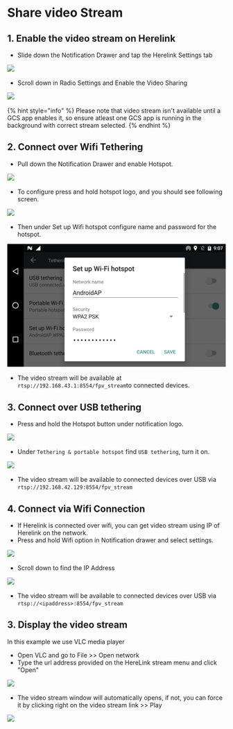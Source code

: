 # Share video Stream

## 1. Enable the video stream on Herelink

* Slide down the Notification Drawer and tap the Herelink Settings tab

![](../../.gitbook/assets/settings-app%20%281%29.jpg)

* Scroll down in Radio Settings and Enable the Video Sharing

![](../../.gitbook/assets/video-sharing.jpg)

{% hint style="info" %}
Please note that video stream isn't available until a GCS app enables it, so ensure atleast one GCS app is running in the background with correct stream selected.
{% endhint %}

## 2. Connect over Wifi Tethering

* Pull down the Notification Drawer and enable Hotspot.

![](../../.gitbook/assets/device-2020-02-14-143024.png)

* To configure press and hold hotspot logo, and you should see following screen.

![](../../.gitbook/assets/device-2020-02-14-143404.png)

* Then under Set up Wifi hotspot configure name and password for the hotspot.

![](../../.gitbook/assets/password%20%281%29.png)

* The video stream will be available at `rtsp://192.168.43.1:8554/fpv_stream`to connected devices.

## 3. Connect over USB tethering

* Press and hold the Hotspot button under notification logo.

![](../../.gitbook/assets/device-2020-02-14-143024.png)

* Under `Tethering & portable hotspot` find `USB tethering`, turn it on.

![](../../.gitbook/assets/device-2020-02-14-143404.png)

* The video stream will be available to connected devices over USB via `rtsp://192.168.42.129:8554/fpv_stream`

## 4. Connect via Wifi Connection

* If Herelink is connected over wifi, you can get video stream using IP of Herelink on the network.
* Press and hold Wifi option in Notification drawer and select settings.

![](../../.gitbook/assets/device-2020-02-14-144314.png)

* Scroll down to find the IP Address

![](../../.gitbook/assets/device-2020-02-14-144436.png)

* The video stream will be available to connected devices over USB via `rtsp://<ipaddress>:8554/fpv_stream`

## 3. Display the video stream

In this example we use VLC media player

* Open VLC and go to File &gt;&gt; Open network
* Type the url address provided on the HereLink stream menu and click "Open" 

![](../../.gitbook/assets/vlc-stream.png)

* The video stream window will automatically opens, if not, you can force it by clicking right on the video stream link &gt;&gt; Play

![](../../.gitbook/assets/vlc_2.png)

